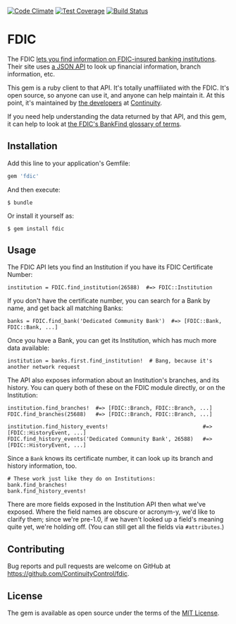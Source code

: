 [![Code Climate](https://codeclimate.com/github/ContinuityControl/fdic/badges/gpa.svg)](https://codeclimate.com/github/ContinuityControl/fdic)
[![Test Coverage](https://codeclimate.com/github/ContinuityControl/fdic/badges/coverage.svg)](https://codeclimate.com/github/ContinuityControl/fdic/coverage)
[![Build Status](https://travis-ci.org/ContinuityControl/fdic.svg?branch=master)](https://travis-ci.org/ContinuityControl/fdic)

# FDIC

The FDIC [lets you find information on FDIC-insured banking
institutions](https://research.fdic.gov/bankfind/index.html). Their site uses
[a JSON
API](http://www.programmableweb.com/news/fdic-bank-data-api-available-official-announcement-pending/2015/02/06)
to look up financial information, branch information, etc.

This gem is a ruby client to that API. It's totally unaffiliated with the FDIC.
It's open source, so anyone can use it, and anyone can help maintain it. At
this point, it's maintained by [the
developers](http://engineering.continuity.net/) at
[Continuity](http://continuity.net).

If you need help understanding the data returned by that API, and this gem, it
can help to look at [the FDIC's BankFind glossary of
terms](https://research.fdic.gov/bankfind/glossary.html).

## Installation

Add this line to your application's Gemfile:

```ruby
gem 'fdic'
```

And then execute:

    $ bundle

Or install it yourself as:

    $ gem install fdic

## Usage

The FDIC API lets you find an Institution if you have its FDIC Certificate Number:

```
institution = FDIC.find_institution(26588)  #=> FDIC::Institution
```

If you don't have the certificate number, you can search for a Bank by name, and get back all matching Banks:

```
banks = FDIC.find_bank('Dedicated Community Bank')  #=> [FDIC::Bank, FDIC::Bank, ...]
```

Once you have a Bank, you can get its Institution, which has much more data available:

```
institution = banks.first.find_institution!  # Bang, because it's another network request
```

The API also exposes information about an Institution's branches, and its history. You can query both of these on the FDIC module directly, or on the Institution:

```
institution.find_branches!  #=> [FDIC::Branch, FDIC::Branch, ...]
FDIC.find_branches(25688)   #=> [FDIC::Branch, FDIC::Branch, ...]

institution.find_history_events!                              #=> [FDIC::HistoryEvent, ...]
FDIC.find_history_events('Dedicated Community Bank', 26588)   #=> [FDIC::HistoryEvent, ...]
```

Since a `Bank` knows its certificate number, it can look up its branch and history information, too.

```
# These work just like they do on Institutions:
bank.find_branches!
bank.find_history_events!
```

There are more fields exposed in the Institution API then what we've exposed. Where the field names are obscure or acronym-y, we'd like to clarify them; since we're pre-1.0, if we haven't looked up a field's meaning quite yet, we're holding off. (You can still get all the fields via `#attributes`.)

## Contributing

Bug reports and pull requests are welcome on GitHub at https://github.com/ContinuityControl/fdic.

## License

The gem is available as open source under the terms of the [MIT License](http://opensource.org/licenses/MIT).


